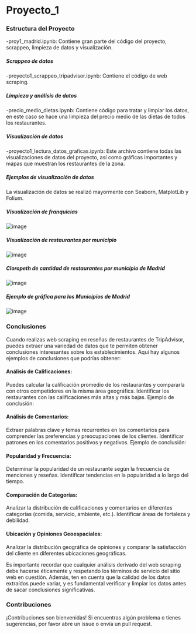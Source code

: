 # Proyecto_1
### Estructura del Proyecto
-proy1_madrid.ipynb: Contiene gran parte del código del proyecto, scrappeo, limpieza de datos y visualización.
##### Scrappeo de datos
-proyecto1_scrappeo_tripadvisor.ipynb: Contiene el código de web scraping.
##### Limpieza y análisis de datos
-precio_medio_dietas.ipynb: Contiene código para tratar y limpiar los datos, en este caso se hace una limpieza del precio medio de las dietas de todos los restaurantes.
##### Visualización de datos
-proyecto1_lectura_datos_graficas.ipynb: Este archivo contiene todas las visualizaciones de datos del proyecto, así como gráficas importantes y mapas que muestran los restaurantes de la zona.
##### Ejemplos de visualización de datos
La visualización de datos se realizó mayormente con Seaborn, MatplotLib y Folium.

##### Visualización de franquicias

![image](https://github.com/lgdaniel99/Proyecto_1/assets/82655761/5e9c4913-e6a3-4585-ac59-fab3ce112d77)

##### Visualización de restaurantes por municipio

![image](https://github.com/lgdaniel99/Proyecto_1/assets/82655761/c1403ba8-e0cf-4452-8cf3-dde12064d653)

##### Cloropeth de cantidad de restaurantes por municipio de Madrid

![image](https://github.com/lgdaniel99/Proyecto_1/assets/82655761/18e75c9c-98fc-4c96-bb84-67a9f0dd51b7)

##### Ejemplo de gráfica para los Municipios de Madrid

![image](https://github.com/lgdaniel99/Proyecto_1/assets/82655761/00da1e70-af46-4bee-9783-8fce305077b4)



### Conclusiones
Cuando realizas web scraping en reseñas de restaurantes de TripAdvisor, puedes extraer una variedad de datos que te permiten obtener conclusiones interesantes sobre los establecimientos. Aquí hay algunos ejemplos de conclusiones que podrías obtener:

#### Análisis de Calificaciones:

Puedes calcular la calificación promedio de los restaurantes y compararla con otros competidores en la misma área geográfica.
Identificar los restaurantes con las calificaciones más altas y más bajas.
Ejemplo de conclusión:

#### Análisis de Comentarios:

Extraer palabras clave y temas recurrentes en los comentarios para comprender las preferencias y preocupaciones de los clientes.
Identificar patrones en los comentarios positivos y negativos.
Ejemplo de conclusión:

#### Popularidad y Frecuencia:

Determinar la popularidad de un restaurante según la frecuencia de menciones y reseñas.
Identificar tendencias en la popularidad a lo largo del tiempo.

#### Comparación de Categorías:

Analizar la distribución de calificaciones y comentarios en diferentes categorías (comida, servicio, ambiente, etc.).
Identificar áreas de fortaleza y debilidad.

#### Ubicación y Opiniones Geoespaciales:

Analizar la distribución geográfica de opiniones y comparar la satisfacción del cliente en diferentes ubicaciones geográficas.

Es importante recordar que cualquier análisis derivado del web scraping debe hacerse éticamente y respetando los términos de servicio del sitio web en cuestión. Además, ten en cuenta que la calidad de los datos extraídos puede variar, y es fundamental verificar y limpiar los datos antes de sacar conclusiones significativas.


### Contribuciones
¡Contribuciones son bienvenidas! Si encuentras algún problema o tienes sugerencias, por favor abre un issue o envía un pull request.

